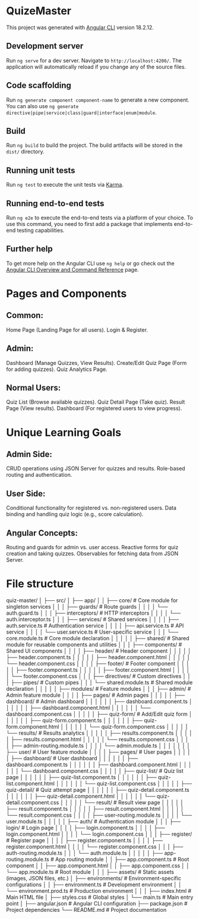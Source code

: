 # QuizeMaster

This project was generated with [Angular CLI](https://github.com/angular/angular-cli) version 18.2.12.

## Development server

Run `ng serve` for a dev server. Navigate to `http://localhost:4200/`. The application will automatically reload if you change any of the source files.

## Code scaffolding

Run `ng generate component component-name` to generate a new component. You can also use `ng generate directive|pipe|service|class|guard|interface|enum|module`.

## Build

Run `ng build` to build the project. The build artifacts will be stored in the `dist/` directory.

## Running unit tests

Run `ng test` to execute the unit tests via [Karma](https://karma-runner.github.io).

## Running end-to-end tests

Run `ng e2e` to execute the end-to-end tests via a platform of your choice. To use this command, you need to first add a package that implements end-to-end testing capabilities.

## Further help

To get more help on the Angular CLI use `ng help` or go check out the [Angular CLI Overview and Command Reference](https://angular.dev/tools/cli) page.

# Pages and Components

## Common:

Home Page (Landing Page for all users).
Login & Register.

## Admin:

Dashboard (Manage Quizzes, View Results).
Create/Edit Quiz Page (Form for adding quizzes).
Quiz Analytics Page.

## Normal Users:

Quiz List (Browse available quizzes).
Quiz Detail Page (Take quiz).
Result Page (View results).
Dashboard (For registered users to view progress).

# Unique Learning Goals

## Admin Side:

CRUD operations using JSON Server for quizzes and results.
Role-based routing and authentication.

## User Side:

Conditional functionality for registered vs. non-registered users.
Data binding and handling quiz logic (e.g., score calculation).

## Angular Concepts:

Routing and guards for admin vs. user access.
Reactive forms for quiz creation and taking quizzes.
Observables for fetching data from JSON Server.

# File structure

quiz-master/
│
├── src/
│ ├── app/
│ │ ├── core/ # Core module for singleton services
│ │ │ ├── guards/ # Route guards
│ │ │ │ └── auth.guard.ts
│ │ │ ├── interceptors/ # HTTP interceptors
│ │ │ │ └── auth.interceptor.ts
│ │ │ ├── services/ # Shared services
│ │ │ │ ├── auth.service.ts # Authentication service
│ │ │ │ ├── api.service.ts # API service
│ │ │ │ └── user.service.ts # User-specific service
│ │ │ └── core.module.ts # Core module declaration
│ │ │
│ │ ├── shared/ # Shared module for reusable components and utilities
│ │ │ ├── components/ # Shared UI components
│ │ │ │ ├── header/ # Header component
│ │ │ │ │ ├── header.component.ts
│ │ │ │ │ ├── header.component.html
│ │ │ │ │ └── header.component.css
│ │ │ │ ├── footer/ # Footer component
│ │ │ │ │ ├── footer.component.ts
│ │ │ │ │ ├── footer.component.html
│ │ │ │ │ └── footer.component.css
│ │ │ ├── directives/ # Custom directives
│ │ │ ├── pipes/ # Custom pipes
│ │ │ └── shared.module.ts # Shared module declaration
│ │ │
│ │ ├── modules/ # Feature modules
│ │ │ ├── admin/ # Admin feature module
│ │ │ │ ├── pages/ # Admin pages
│ │ │ │ │ ├── dashboard/ # Admin dashboard
│ │ │ │ │ │ ├── dashboard.component.ts
│ │ │ │ │ │ ├── dashboard.component.html
│ │ │ │ │ │ └── dashboard.component.css
│ │ │ │ │ ├── quiz-form/ # Add/Edit quiz form
│ │ │ │ │ │ ├── quiz-form.component.ts
│ │ │ │ │ │ ├── quiz-form.component.html
│ │ │ │ │ │ └── quiz-form.component.css
│ │ │ │ │ └── results/ # Results analytics
│ │ │ │ │ ├── results.component.ts
│ │ │ │ │ ├── results.component.html
│ │ │ │ │ └── results.component.css
│ │ │ │ ├── admin-routing.module.ts
│ │ │ │ └── admin.module.ts
│ │ │ │
│ │ │ ├── user/ # User feature module
│ │ │ │ ├── pages/ # User pages
│ │ │ │ │ ├── dashboard/ # User dashboard
│ │ │ │ │ │ ├── dashboard.component.ts
│ │ │ │ │ │ ├── dashboard.component.html
│ │ │ │ │ │ └── dashboard.component.css
│ │ │ │ │ ├── quiz-list/ # Quiz list page
│ │ │ │ │ │ ├── quiz-list.component.ts
│ │ │ │ │ │ ├── quiz-list.component.html
│ │ │ │ │ │ └── quiz-list.component.css
│ │ │ │ │ ├── quiz-detail/ # Quiz attempt page
│ │ │ │ │ │ ├── quiz-detail.component.ts
│ │ │ │ │ │ ├── quiz-detail.component.html
│ │ │ │ │ │ └── quiz-detail.component.css
│ │ │ │ │ └── result/ # Result view page
│ │ │ │ │ ├── result.component.ts
│ │ │ │ │ ├── result.component.html
│ │ │ │ │ └── result.component.css
│ │ │ │ ├── user-routing.module.ts
│ │ │ │ └── user.module.ts
│ │ │
│ │ ├── auth/ # Authentication module
│ │ │ ├── login/ # Login page
│ │ │ │ ├── login.component.ts
│ │ │ │ ├── login.component.html
│ │ │ │ └── login.component.css
│ │ │ ├── register/ # Register page
│ │ │ │ ├── register.component.ts
│ │ │ │ ├── register.component.html
│ │ │ │ └── register.component.css
│ │ │ ├── auth-routing.module.ts
│ │ │ └── auth.module.ts
│ │ │
│ │ ├── app-routing.module.ts # App routing module
│ │ ├── app.component.ts # Root component
│ │ ├── app.component.html
│ │ ├── app.component.css
│ │ └── app.module.ts # Root module
│ │
│ ├── assets/ # Static assets (images, JSON files, etc.)
│ ├── environments/ # Environment-specific configurations
│ │ ├── environment.ts # Development environment
│ │ └── environment.prod.ts # Production environment
│ │
│ ├── index.html # Main HTML file
│ ├── styles.css # Global styles
│ └── main.ts # Main entry point
│
├── angular.json # Angular CLI configuration
├── package.json # Project dependencies
└── README.md # Project documentation

<!-- ng generate guard core/auth --standalone
ng generate interceptor core/auth --standalone -->
